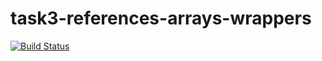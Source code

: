# task3-references-arrays-wrappers

[![Build Status](https://travis-ci.com/itmo-java-basics-2020/task-3-string-spring-swing-dendnk968.svg?branch=solve)](https://travis-ci.com/itmo-java-basics-2020/task-3-string-spring-swing-dendnk968)
